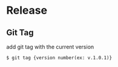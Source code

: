 # Release

## Git Tag

add git tag with the current version
```
$ git tag {version number(ex: v.1.0.1)}
```
